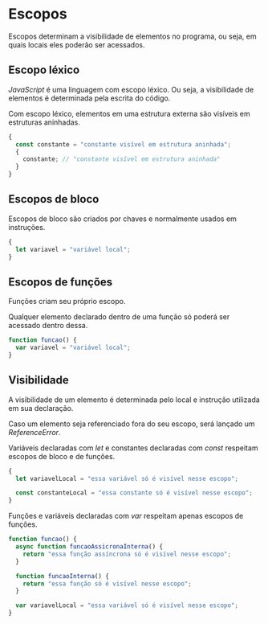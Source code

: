 # Escopos

Escopos determinam a visibilidade de elementos no programa, ou seja, em quais locais eles poderão ser acessados.

## Escopo léxico

_JavaScript_ é uma linguagem com escopo léxico. Ou seja, a visibilidade de elementos é determinada pela escrita do código.

Com escopo léxico, elementos em uma estrutura externa são visíveis em estruturas aninhadas.

```javascript
{
  const constante = "constante visível em estrutura aninhada";
  {
    constante; // "constante visível em estrutura aninhada"
  }
}
```

## Escopos de bloco

Escopos de bloco são criados por chaves e normalmente usados em instruções.

```javascript
{
  let variavel = "variável local";
}
```

## Escopos de funções

Funções criam seu próprio escopo.

Qualquer elemento declarado dentro de uma função só poderá ser acessado dentro dessa.

```javascript
function funcao() {
  var variavel = "variável local";
}
```

## Visibilidade

A visibilidade de um elemento é determinada pelo local e instrução utilizada em sua declaração.

Caso um elemento seja referenciado fora do seu escopo, será lançado um _ReferenceError_.

Variáveis declaradas com _let_ e constantes declaradas com _const_ respeitam escopos de bloco e de funções.

```javascript
{
  let variavelLocal = "essa variável só é visível nesse escopo";

  const constanteLocal = "essa constante só é visível nesse escopo";
}
```

Funções e variáveis declaradas com _var_ respeitam apenas escopos de funções.

```javascript
function funcao() {
  async function funcaoAssicronaInterna() {
    return "essa função assíncrona só é visível nesse escopo";
  }

  function funcaoInterna() {
    return "essa função só é visível nesse escopo";
  }

  var variavelLocal = "essa variável só é visível nesse escopo";
}
```
